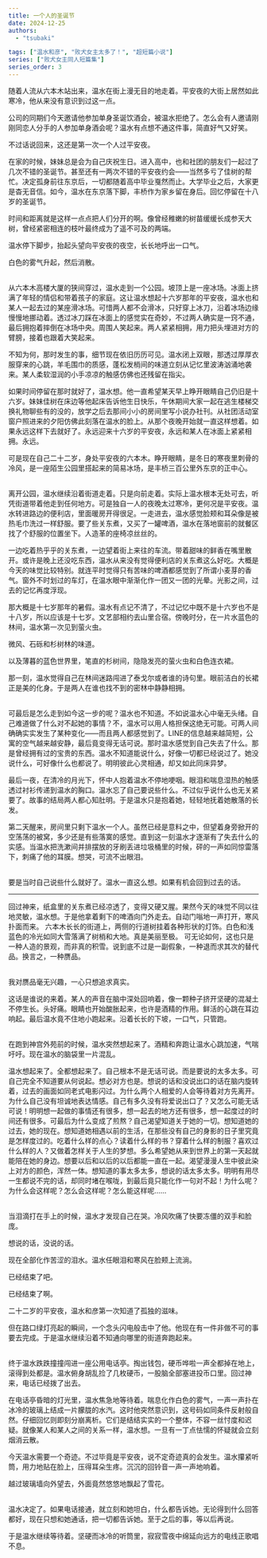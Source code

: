 ```yaml
---
title: 一个人的圣诞节
date: 2024-12-25
authors: 
  - "tsubaki"

tags: ["温水和彦", "败犬女主太多了！", "超短篇小说"]
series: ["败犬女主同人短篇集"]
series_order: 3
---
```

随着人流从六本木站出来，温水在街上漫无目的地走着。平安夜的大街上居然如此寒冷，他从来没有意识到过这一点。

公司的同期们今天邀请他参加单身圣诞饮酒会，被温水拒绝了。怎么会有人邀请刚刚同恋人分手的人参加单身酒会呢？温水有点想不通这件事，简直好气又好笑。

不过话说回来，这还是第一次一个人过平安夜。

在家的时候，妹妹总是会为自己庆祝生日。进入高中，也和社团的朋友们一起过了几次不错的圣诞节。甚至还有一两次不错的平安夜约会——当然多亏了佳树的帮忙。决定孤身前往东京后，一切都随着高中毕业戛然而止。大学毕业之后，大家更是杳无音信。如今，温水在东京落下脚，丰桥作为家乡留在身后。回忆停留在十八岁的圣诞节。

时间和距离就是这样一点点把人们分开的啊。像曾经稚嫩的树苗缓缓长成参天大树，曾经紧密相连的枝叶最终成为了遥不可及的两端。

温水停下脚步，抬起头望向平安夜的夜空，长长地呼出一口气。

白色的雾气升起，然后消散。

<br>
从六本木高楼大厦的狭间穿过，温水走到一个公园。坡顶上是一座冰场。冰面上挤满了年轻的情侣和带着孩子的家庭。这让温水想起十六岁那年的平安夜，温水也和某人一起去过的某座滑冰场。可惜两人都不会滑冰，只好穿上冰刀，沿着冰场边缘慢慢地挪动着。透过冰刀踩在冰面上的感觉实在奇妙，不过两人确实是一窍不通，最后拥抱着摔倒在冰场中央。周围人笑起来。两人紧紧相拥，用力把头埋进对方的臂膀，接着也跟着大笑起来。

不知为何，那时发生的事，细节现在依旧历历可见。温水闭上双眼，那透过厚厚衣服穿来的心跳，羊毛围巾的质感，蓬松发梢间的味道立刻从记忆里波涛汹涌地袭来。某人柔软湿润的小手凉凉的触感仿佛也还残留在指尖。

如果时间停留在那时就好了，温水想。他一直希望某天早上睁开眼睛自己仍旧是十六岁。妹妹佳树在床边等他起床告诉他生日快乐，午休期间大家一起在逃生楼梯交换礼物聊些有的没的，放学之后去那间小小的房间里写小说办社刊。从社团活动室窗户照进来的夕阳仿佛此刻落在温水的脸上。从那个夜晚开始就一直这样想着。如果永远这样下去就好了。永远迎来十六岁的平安夜，永远和某人在冰面上紧紧相拥。永远。

可是现在自己二十二岁，身处平安夜的六本木。睁开眼睛，是冬日的寒夜里刺骨的冷风，是一座陌生公园里搭起来的简易冰场，是丰桥三百公里外东京的正中心。

<br>
离开公园，温水继续沿着街道走着。只是向前走着。实际上温水根本无处可去，听凭街道带着他走到任何地方。可是独自一人的夜晚太过寒冷，更何况是平安夜。温水转进路边的便利店，里面暖房开得很足。一走进去，温水感觉脸颊和耳朵像是被热毛巾洗过一样舒服。要了些关东煮，又买了一罐啤酒，温水在落地窗前的就餐区找了个舒服的位置坐下。人造革的座椅凉丝丝的。

一边吃着热乎乎的关东煮，一边望着街上来往的车流。带着甜味的鲜香在嘴里散开。或许是晚上还没吃东西，温水从来没有觉得便利店的关东煮这么好吃。大概是今天的味觉比较特别。就连平时觉得只有苦味的啤酒都感觉到了所谓小麦芽的香气。窗外不时划过的车灯，在温水眼中渐渐化作一团又一团的光晕。光影之间，过去的记忆再度浮现。

那大概是十七岁那年的暑假。温水有点记不清了，不过记忆中既不是十六岁也不是十八岁，所以应该是十七岁。文艺部相约去山里合宿。傍晚时分，在一片水蓝色的林间，温水第一次见到萤火虫。

微风、石砾和杉树林的味道。

以及薄暮的蓝色世界里，笔直的杉树间，隐隐发亮的萤火虫和白色连衣裙。

那一刻，温水觉得自己在林间迷路闯进了泰戈尔或者谁的诗句里。眼前洁白的长裙正是美的化身。于是两人在谁也找不到的密林中静静相拥。

<br>
可最后是怎么走到如今这一步的呢？温水也不知道。不如说温水心中毫无头绪。自己难道做了什么对不起她的事情？不，温水可以用人格担保这绝无可能。可两人间确确实实发生了某种变化——而且两人都感觉到了。LINE的信息越来越简短，公寓的空气越来越安静，最后竟变得无话可说。那时温水感觉到自己失去了什么。那是曾经拥有过的宝贵的东西。温水不知道能说什么，好像一切都已经说过了。她没说什么，可好像什么也都说了。明明彼此心灵相通，却又如此同床异梦。

最后一夜，在清冷的月光下，怀中人抱着温水不停地哽咽。眼泪和喘息湿热的触感透过衬衫传递到温水的胸口。温水忘了自己要说些什么。不过似乎说什么也无关紧要了。故事的结局两人都心知肚明。于是温水只是抱着她，轻轻地抚着她散落的长发。

第二天醒来，房间里只剩下温水一个人。虽然已经是意料之中，但望着身旁掀开的空荡荡的被窝，多少还是有些落寞的感觉。直到这一刻温水才逐渐有了失去什么的实感。当温水把洗漱间并排摆放的牙刷丢进垃圾桶里的时候，砰的一声如同惊雷落下，刺痛了他的耳膜。想哭，可流不出眼泪。

<br>
要是当时自己说些什么就好了。温水一直这么想。如果有机会回到过去的话。

---
回过神来，纸盒里的关东煮已经凉透了，变得又硬又腥。果然今天的味觉不同以往地灵敏，温水想。于是他拿着剩下的啤酒向门外走去。自动门嗡地一声打开，寒风扑面而来。
六本木长长的街道上，两侧的行道树挂着各种形状的灯饰。白色和浅蓝色的冷光如同大雪落满了树梢和大地。真是美丽至极。
可无论如何，这也只是一种人造的景观，而非真的积雪。说到底不过是一副假象，一种退而求其次的替代品。换言之，一种赝品。

<br/>
我对赝品毫无兴趣，一心只想追求真实。

这话是谁说的来着。某人的声音在脑中深处回响着，像一颗种子挤开坚硬的混凝土不停生长。头好痛。眼睛也开始酸胀起来，也许是酒精的作用。鲜活的心跳在耳边响起。最后温水竟不住地小跑起来。沿着长长的下坡，一口气，只管跑。

<br>
在跑到神宫外苑前的时候，温水突然想起来了。酒精和奔跑让温水心跳加速，气喘吁吁。现在温水的脑袋里一片混乱。

温水想起来了。全都想起来了。自己根本不是无话可说。而是要说的太多太多。可自己完全不知道要从何说起。想必对方也是。想说的话和没说出口的话在脑内旋转着，过去的画面如同老式电影闪过。为什么两个人相爱的人会等待着对方先离开。为什么自己没有坦诚地表达情感。自己有多久没有将爱说出口了？又怎么可能无话可说！明明想一起做的事情还有很多，想一起去的地方还有很多，想一起度过的时间还有很多。可最后为什么变成了煎熬？自己渴望知道关于她的一切。想知道她的过去，她的现在。想知道她相遇以前的生活，在那些没有自己的身影的日子里究竟是怎样度过的。吃着什么样的点心？读着什么样的书？穿着什么样的制服？喜欢过什么样的人？又做着怎样关于人生的梦想。多么希望她从来到世界上的第一天起就能陪在她的身边。想要以后和以后的以后都能一直在一起。渴望漫漫人生中彼此染上对方的颜色，浑然一体。想知道的事太多太多，想说的话太多太多。明明有用尽一生都说不完的话，却同时堵在喉咙，到最后竟只能化作一句对不起！为什么呢？为什么会这样呢？怎么会这样呢？怎么能这样呢……

<br>
当泪滴打在手上的时候，温水才发现自己在哭。冷风吹痛了快要冻僵的双手和脸庞。

想说的话，没说的话。

现在全部化作苦涩的泪水。温水任眼泪和寒风在脸颊上流淌。

已经结束了吧。

已经结束了啊。

二十二岁的平安夜，温水和彦第一次知道了孤独的滋味。

但在路口绿灯亮起的瞬间，一个念头闪电般击中了他。他现在有一件非做不可的事要去完成。于是温水继续沿着不知通向哪里的街道奔跑起来。

<br>
终于温水跌跌撞撞闯进一座公用电话亭。掏出钱包，硬币哗啦一声全都掉在地上，滚得到处都是。温水俯身胡乱捡了几枚硬币，一股脑全部塞进投币口里。回过神来，电话已经拨了出去。

在电话亭昏暗的灯光里，温水焦急地等待着。喘息化作白色的雾气，一声一声扑在冰冷的玻璃上结成一片朦胧的水汽。这时他突然意识到，这号码如同条件反射般自然。仔细回忆则即刻分崩离析。它们是结结实实的一个整体，不容一丝忖度和迟疑。就像某人和某人之间的关系一样，温水想。一旦有一丁点怯懦的怀疑就会立刻烟消云散。

今天温水需要一个奇迹。不过毕竟是平安夜，说不定奇迹真的会发生。温水攥紧听筒，用力地贴在脸上，压得耳朵生疼。沉沉的回铃音一声一声地响着。

越过玻璃墙向外望去，外面竟然悠悠地飘起了雪花。

<br>
温水决定了。如果电话接通，就立刻和她坦白，什么都告诉她。无论得到什么回答都好，现在只想和她通话，把一切都告诉她。至于之后的事，等以后再说。

于是温水继续等待着。坚硬而冰冷的听筒里，寂寂雪夜中绵延向远方的电线正歌唱不息。
